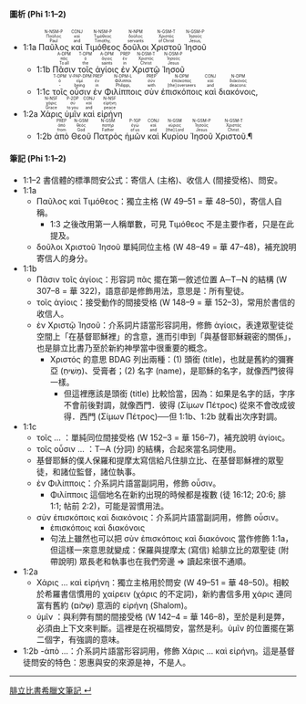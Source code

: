 #### 圖析 (Phi 1:1–2)

- <rt>1:1a</rt> <RUBY><ruby><ruby>Παῦλος<rt>Paul</rt></ruby><rt>Παῦλος</rt></ruby><rt>N-NSM-P</rt></RUBY> <RUBY><ruby><ruby>καὶ<rt>and</rt></ruby><rt>καί</rt></ruby><rt>CONJ</rt></RUBY> <RUBY><ruby><ruby>Τιμόθεος<rt>Timothy,</rt></ruby><rt>Τιμόθεος</rt></ruby><rt>N-NSM-P</rt></RUBY> <RUBY><ruby><ruby>δοῦλοι<rt>servants</rt></ruby><rt>δοῦλος</rt></ruby><rt>N-NPM</rt></RUBY> <RUBY><ruby><ruby>Χριστοῦ<rt>of Christ</rt></ruby><rt>Χριστός</rt></ruby><rt>N-GSM-T</rt></RUBY> <RUBY><ruby><ruby>Ἰησοῦ<rt>Jesus,</rt></ruby><rt>Ἰησοῦς</rt></ruby><rt>N-GSM-P</rt></RUBY> 
	- <rt>1:1b</rt> <RUBY><ruby><ruby>Πᾶσιν<rt>To all</rt></ruby><rt>πᾶς</rt></ruby><rt>A-DPM</rt></RUBY> <RUBY><ruby><ruby>τοῖς<rt>the</rt></ruby><rt>ὁ</rt></ruby><rt>T-DPM</rt></RUBY> <RUBY><ruby><ruby>ἁγίοις<rt>saints</rt></ruby><rt>ἅγιος</rt></ruby><rt>A-DPM</rt></RUBY> <RUBY><ruby><ruby>ἐν<rt>in</rt></ruby><rt>ἐν</rt></ruby><rt>PREP</rt></RUBY> <RUBY><ruby><ruby>Χριστῷ<rt>Christ</rt></ruby><rt>Χριστός</rt></ruby><rt>N-DSM-T</rt></RUBY> <RUBY><ruby><ruby>Ἰησοῦ<rt>Jesus</rt></ruby><rt>Ἰησοῦς</rt></ruby><rt>N-DSM-P</rt></RUBY> 
	-  <rt>1:1c</rt> <RUBY><ruby><ruby>τοῖς<rt>‑</rt></ruby><rt>ὁ</rt></ruby><rt>T-DPM</rt></RUBY> <RUBY><ruby><ruby>οὖσιν<rt>being</rt></ruby><rt>εἰμί</rt></ruby><rt>V-PAP-DPM</rt></RUBY> <RUBY><ruby><ruby>ἐν<rt>in</rt></ruby><rt>ἐν</rt></ruby><rt>PREP</rt></RUBY> <RUBY><ruby><ruby>Φιλίπποις<rt>Philippi,</rt></ruby><rt>Φίλιπποι</rt></ruby><rt>N-DPM-L</rt></RUBY> <RUBY><ruby><ruby>σὺν<rt>with</rt></ruby><rt>σύν</rt></ruby><rt>PREP</rt></RUBY> <RUBY><ruby><ruby>ἐπισκόποις<rt>[the] overseers</rt></ruby><rt>ἐπίσκοπος</rt></ruby><rt>N-DPM</rt></RUBY> <RUBY><ruby><ruby>καὶ<rt>and</rt></ruby><rt>καί</rt></ruby><rt>CONJ</rt></RUBY> <RUBY><ruby><ruby>διακόνοις,<rt>deacons:</rt></ruby><rt>διάκονος</rt></ruby><rt>N-DPM</rt></RUBY> 
- <rt>1:2a</rt> <RUBY><ruby><ruby>Χάρις<rt>Grace</rt></ruby><rt>χάρις</rt></ruby><rt>N-NSF</rt></RUBY> <RUBY><ruby><ruby>ὑμῖν<rt>to you</rt></ruby><rt>σύ</rt></ruby><rt>P-2DP</rt></RUBY> <RUBY><ruby><ruby>καὶ<rt>and</rt></ruby><rt>καί</rt></ruby><rt>CONJ</rt></RUBY> <RUBY><ruby><ruby>εἰρήνη<rt>peace</rt></ruby><rt>εἰρήνη</rt></ruby><rt>N-NSF</rt></RUBY> 
	- <rt>1:2b</rt> <RUBY><ruby><ruby>ἀπὸ<rt>from</rt></ruby><rt>ἀπό</rt></ruby><rt>PREP</rt></RUBY> <RUBY><ruby><ruby>Θεοῦ<rt>God</rt></ruby><rt>θεός</rt></ruby><rt>N-GSM</rt></RUBY> <RUBY><ruby><ruby>Πατρὸς<rt>Father</rt></ruby><rt>πατήρ</rt></ruby><rt>N-GSM</rt></RUBY> <RUBY><ruby><ruby>ἡμῶν<rt>of us</rt></ruby><rt>ἐγώ</rt></ruby><rt>P-1GP</rt></RUBY> <RUBY><ruby><ruby>καὶ<rt>and</rt></ruby><rt>καί</rt></ruby><rt>CONJ</rt></RUBY> <RUBY><ruby><ruby>Κυρίου<rt>[the] Lord</rt></ruby><rt>κύριος</rt></ruby><rt>N-GSM</rt></RUBY> <RUBY><ruby><ruby>Ἰησοῦ<rt>Jesus</rt></ruby><rt>Ἰησοῦς</rt></ruby><rt>N-GSM-P</rt></RUBY> <RUBY><ruby><ruby>Χριστοῦ.¶<rt>Christ.</rt></ruby><rt>Χριστός</rt></ruby><rt>N-GSM-T</rt></RUBY> 



#### 筆記 (Phi 1:1–2)

- 1:1–2 書信體的標準問安公式：寄信人 (主格)、收信人 (間接受格)、問安。
- 1:1a 
	- Παῦλος καὶ Τιμόθεος：獨立主格 (W 49–51 = 華 48–50)，寄信人自稱。
		- 1:3 之後改用第一人稱單數，可見 Τιμόθεος 不是主要作者，只是在此提及。
	- δοῦλοι Χριστοῦ Ἰησοῦ  單純同位主格 (W 48–49 = 華 47–48)，補充說明寄信人的身分。
- 1:1b
	- Πᾶσιν τοῖς ἁγίοις：形容詞 πᾶς 擺在第一敘述位置 A─T─N 的結構 (W 307–8 = 華 322)，語意卻是修飾用法，意思是：所有聖徒。
	- τοῖς ἁγίοις：接受動作的間接受格 (W 148–9 = 華 152–3)，常用於書信的收信人。
	- ἐν Χριστῷ Ἰησοῦ：介系詞片語當形容詞用，修飾 ἁγίοις，表達眾聖徒從空間上「在基督耶穌裡」的含意，進而引申到「與基督耶穌親密的關係」，也是腓立比書乃至於新約神學當中很重要的概念。
		- Χριστός 的意思 BDAG 列出兩種：(1) 頭銜 (title)，也就是舊約的彌賽亞 (מָשִׁיחַ)、受膏者；(2) 名字 (name)，是耶穌的名字，就像西門彼得一樣。
			- 但這裡應該是頭銜 (title) 比較恰當，因為：如果是名字的話，字序不會前後對調，就像西門．彼得 (Σίμων Πέτρος) 從來不會改成彼得．西門 (Σίμων Πέτρος)──但 1:1b、1:2b 就看出次序對調。
- 1:1c
	- τοῖς … ：單純同位間接受格 (W 152–3 = 華 156–7)，補充說明 ἁγίοις。
	- τοῖς οὖσιν ... ：T─A (分詞) 的結構，合起來當名詞使用。
	- 基督耶穌的僕人保羅和提摩太寫信給凡住腓立比、在基督耶穌裡的眾聖徒，和諸位監督，諸位執事。
	- ἐν Φιλίπποις：介系詞片語當副詞用，修飾 οὖσιν。
		- Φιλίπποις 這個地名在新約出現的時候都是複數 (徒 16:12; 20:6; 腓 1:1; 帖前 2:2)，可能是習慣用法。
	- σὺν ἐπισκόποις καὶ διακόνοις：介系詞片語當副詞用，修飾 οὖσιν。
		- ἐπισκόποις καὶ διακόνοις
		- 句法上雖然也可以把 σὺν ἐπισκόποις καὶ διακόνοις 當作修飾 1:1a，但這樣一來意思就變成：保羅與提摩太 (寫信) 給腓立比的眾聖徒 (附帶說明) 眾長老和執事也在我們旁邊 ⇒ 讀起來很不通順。
- 1:2a
	- Χάρις ... καὶ εἰρήνη：獨立主格用於問安 (W 49–51 = 華 48–50)。相較於希羅書信慣用的 χαίρειν (χάρις 的不定詞)，新約書信多用 χάρις 連同富有舊約 (שָׁלוֹם) 意涵的 εἰρήνη (Shalom)。
	- ὑμῖν ：與利弊有關的間接受格 (W 142–4 = 華 146–8)，至於是利是弊，必須由上下文來判斷。這裡是在祝福問安，當然是利。ὑμῖν 的位置擺在第二個字，有強調的意味。
- 1:2b
	-ἀπὸ ...：介系詞片語當形容詞用，修飾 Χάρις ... καὶ εἰρήνη。這是基督徒問安的特色：恩惠與安的來源是神，不是人。


---
[腓立比書希臘文筆記  ↵](Philippians-Notes.md)

